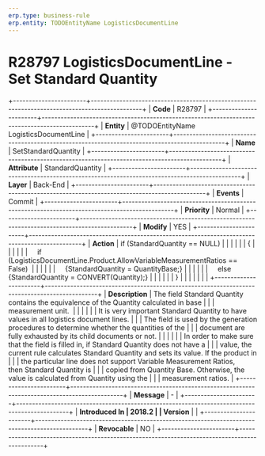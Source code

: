 ```yaml
---
erp.type: business-rule
erp.entity: TODOEntityName LogisticsDocumentLine
---
```


# R28797  LogisticsDocumentLine - Set Standard Quantity
+-----------------------+----------------------------------------------------------------------------------------------+
| **Code**              | R28797                                                                                       |
+-----------------------+----------------------------------------------------------------------------------------------+
| **Entity**            | @TODOEntityName LogisticsDocumentLine                                                                        |
+-----------------------+----------------------------------------------------------------------------------------------+
| **Name**              | SetStandardQuantity                                                                          |
+-----------------------+----------------------------------------------------------------------------------------------+
| **Attribute**         | StandardQuantity                                                                             |
+-----------------------+----------------------------------------------------------------------------------------------+
| **Layer**             | Back-End                                                                                     |
+-----------------------+----------------------------------------------------------------------------------------------+
| **Events**            | Commit                                                                                       |
+-----------------------+----------------------------------------------------------------------------------------------+
| **Priority**          | Normal                                                                                       |
+-----------------------+----------------------------------------------------------------------------------------------+
| **Modify**            | YES                                                                                          |
+-----------------------+----------------------------------------------------------------------------------------------+
| **Action**            | if (StandardQuantity == NULL)                                                                |
|                       |                                                                                              |
|                       | {                                                                                            |
|                       |                                                                                              |
|                       |     if (LogisticsDocumentLine.Product.AllowVariableMeasurementRatios == False)               |
|                       |                                                                                              |
|                       |     {StandardQuantity = QuantityBase;}                                                       |
|                       |                                                                                              |
|                       |     else {StandardQuantity = CONVERT(Quantity);}                                             |
|                       |                                                                                              |
|                       | }                                                                                            |
|                       |                                                                                              |
|                       |                                                                                              |
+-----------------------+----------------------------------------------------------------------------------------------+
| **Description**       | The field Standard Quantity contains the equivalence of the Quantity calculated in base      |
|                       | measurement unit.                                                                            |
|                       |                                                                                              |
|                       | It is very important Standard Quantity to have values in all logistics document lines.       |
|                       | The field is used by the generation procedures to determine whether the quantities of the    |
|                       | document are fully exhausted by its child documents or not.                                  |
|                       |                                                                                              |
|                       | In order to make sure that the field is filled in, if Standard Quantity does not have a      |
|                       | value, the current rule calculates Standard Quantity and sets its value. If the product in   |
|                       | the particular line does not support Variable Measurement Ratios, then Standard Quantity is  |
|                       | copied from Quantity Base. Otherwise, the value is calculated from Quantity using the        |
|                       | measurement ratios.                                                                          |
+-----------------------+----------------------------------------------------------------------------------------------+
| **Message**           | \-                                                                                           |
+-----------------------+----------------------------------------------------------------------------------------------+
| **Introduced In       | 2018.2                                                                                       |
| Version**             |                                                                                              |
+-----------------------+----------------------------------------------------------------------------------------------+
| **Revocable**         | NO                                                                                           |
+-----------------------+----------------------------------------------------------------------------------------------+

  

  

  

